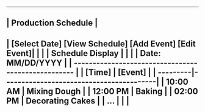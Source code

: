 -----------------------------------------------------
|                Production Schedule                  |
-----------------------------------------------------
| [Select Date] [View Schedule] [Add Event] [Edit Event]|
|                                                     |
|                  Schedule Display                    |
|                                                     |
| Date: MM/DD/YYYY                                    |
| --------------------------------------------------- |
|  [Time]  | [Event]                                   |
| ---------|-----------------------------------------|
| 10:00 AM | Mixing Dough                             |
| 12:00 PM | Baking                                    |
| 02:00 PM | Decorating Cakes                          |
|                ...                                  |
|                                                     |
-----------------------------------------------------
